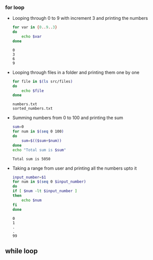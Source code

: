 ### for loop

* Looping through 0 to 9 with increment 3 and printing the numbers

    ```bash
    for var in {0..9..3}
    do
        echo $var
    done
    ```
    ```
    0
    3
    6
    9
    ```

  

* Looping through files in a folder and printing them one by one

    ```bash
    for file in $(ls src/files) 
    do
        echo $file
    done
    ```
    ```
    numbers.txt
    sorted_numbers.txt
    ```

* Summing numbers from 0 to 100 and printing the sum

    ```bash 
    sum=0
    for num in $(seq 0 100)
    do 
        sum=$(($sum+$num))
    done
    echo "Total sum is $sum"
    ``` 
    ```
    Total sum is 5050
    ```
* Taking a range from user and printing all the numbers upto it

    ```bash
    input_number=$1
    for num in $(seq 0 $input_number)
    do 
    if [ $num -lt $input_number ]
    then 
        echo $num
    fi
    done
    ```
    ```
    0
    1
    .
    .
    99
    ```
## while loop
